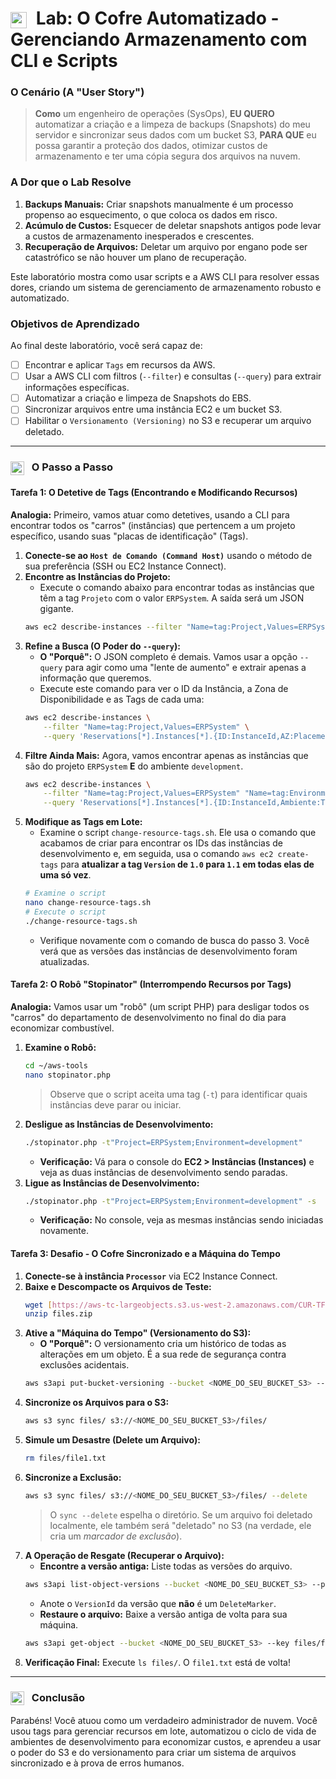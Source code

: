 # <img src="https://api.iconify.design/mdi/archive-cog-outline.svg?color=currentColor" width="26" style="vertical-align:middle; margin-right:8px;" /> Lab: O Cofre Automatizado - Gerenciando Armazenamento com CLI e Scripts

### O Cenário (A "User Story")

> **Como** um engenheiro de operações (SysOps), **EU QUERO** automatizar a criação e a limpeza de backups (Snapshots) do meu servidor e sincronizar seus dados com um bucket S3, **PARA QUE** eu possa garantir a proteção dos dados, otimizar custos de armazenamento e ter uma cópia segura dos arquivos na nuvem.

### A Dor que o Lab Resolve

1.  **Backups Manuais:** Criar snapshots manualmente é um processo propenso ao esquecimento, o que coloca os dados em risco.
2.  **Acúmulo de Custos:** Esquecer de deletar snapshots antigos pode levar a custos de armazenamento inesperados e crescentes.
3.  **Recuperação de Arquivos:** Deletar um arquivo por engano pode ser catastrófico se não houver um plano de recuperação.

Este laboratório mostra como usar scripts e a AWS CLI para resolver essas dores, criando um sistema de gerenciamento de armazenamento robusto e automatizado.

### Objetivos de Aprendizado
Ao final deste laboratório, você será capaz de:

* [ ] Encontrar e aplicar `Tags` em recursos da AWS.
* [ ] Usar a AWS CLI com filtros (`--filter`) e consultas (`--query`) para extrair informações específicas.
* [ ] Automatizar a criação e limpeza de Snapshots do EBS.
* [ ] Sincronizar arquivos entre uma instância EC2 e um bucket S3.
* [ ] Habilitar o `Versionamento (Versioning)` no S3 e recuperar um arquivo deletado.
---

### <img src="https://api.iconify.design/mdi/rocket-launch-outline.svg?color=currentColor" width="22" style="vertical-align:middle; margin-right:8px;" /> O Passo a Passo

#### Tarefa 1: O Detetive de Tags (Encontrando e Modificando Recursos)

**Analogia:** Primeiro, vamos atuar como detetives, usando a CLI para encontrar todos os "carros" (instâncias) que pertencem a um projeto específico, usando suas "placas de identificação" (Tags).

1.  **Conecte-se ao `Host de Comando (Command Host)`** usando o método de sua preferência (SSH ou EC2 Instance Connect).
2.  **Encontre as Instâncias do Projeto:**
    * Execute o comando abaixo para encontrar todas as instâncias que têm a tag `Projeto` com o valor `ERPSystem`. A saída será um JSON gigante.
    ```bash
    aws ec2 describe-instances --filter "Name=tag:Project,Values=ERPSystem"
    ```
3.  **Refine a Busca (O Poder do `--query`):**
    * **O "Porquê":** O JSON completo é demais. Vamos usar a opção `--query` para agir como uma "lente de aumento" e extrair apenas a informação que queremos.
    * Execute este comando para ver o ID da Instância, a Zona de Disponibilidade e as Tags de cada uma:
    ```bash
    aws ec2 describe-instances \
        --filter "Name=tag:Project,Values=ERPSystem" \
        --query 'Reservations[*].Instances[*].{ID:InstanceId,AZ:Placement.AvailabilityZone,Projeto:Tags[?Key==`Project`]|[0].Value,Ambiente:Tags[?Key==`Environment`]|[0].Value,Versao:Tags[?Key==`Version`]|[0].Value}'
    ```
4.  **Filtre Ainda Mais:** Agora, vamos encontrar apenas as instâncias que são do projeto `ERPSystem` **E** do ambiente `development`.
    ```bash
    aws ec2 describe-instances \
        --filter "Name=tag:Project,Values=ERPSystem" "Name=tag:Environment,Values=development" \
        --query 'Reservations[*].Instances[*].{ID:InstanceId,Ambiente:Tags[?Key==`Environment`]|[0].Value,Versao:Tags[?Key==`Version`]|[0].Value}'
    ```
5.  **Modifique as Tags em Lote:**
    * Examine o script `change-resource-tags.sh`. Ele usa o comando que acabamos de criar para encontrar os IDs das instâncias de desenvolvimento e, em seguida, usa o comando `aws ec2 create-tags` para **atualizar a tag `Version` de `1.0` para `1.1` em todas elas de uma só vez**.
    ```bash
    # Examine o script
    nano change-resource-tags.sh
    # Execute o script
    ./change-resource-tags.sh
    ```
    * Verifique novamente com o comando de busca do passo 3. Você verá que as versões das instâncias de desenvolvimento foram atualizadas.

#### Tarefa 2: O Robô "Stopinator" (Interrompendo Recursos por Tags)
**Analogia:** Vamos usar um "robô" (um script PHP) para desligar todos os "carros" do departamento de desenvolvimento no final do dia para economizar combustível.

1.  **Examine o Robô:**
    ```bash
    cd ~/aws-tools
    nano stopinator.php
    ```
    > Observe que o script aceita uma tag (`-t`) para identificar quais instâncias deve parar ou iniciar.
2.  **Desligue as Instâncias de Desenvolvimento:**
    ```bash
    ./stopinator.php -t"Project=ERPSystem;Environment=development"
    ```
    * **Verificação:** Vá para o console do **EC2 > Instâncias (Instances)** e veja as duas instâncias de desenvolvimento sendo paradas.
3.  **Ligue as Instâncias de Desenvolvimento:**
    ```bash
    ./stopinator.php -t"Project=ERPSystem;Environment=development" -s
    ```
    * **Verificação:** No console, veja as mesmas instâncias sendo iniciadas novamente.

#### Tarefa 3: Desafio - O Cofre Sincronizado e a Máquina do Tempo

1.  **Conecte-se à instância `Processor`** via EC2 Instance Connect.
2.  **Baixe e Descompacte os Arquivos de Teste:**
    ```bash
    wget [https://aws-tc-largeobjects.s3.us-west-2.amazonaws.com/CUR-TF-100-RSJAWS-3-124627/183-lab-JAWS-managing-storage/s3/files.zip](https://aws-tc-largeobjects.s3.us-west-2.amazonaws.com/CUR-TF-100-RSJAWS-3-124627/183-lab-JAWS-managing-storage/s3/files.zip)
    unzip files.zip
    ```
3.  **Ative a "Máquina do Tempo" (Versionamento do S3):**
    * **O "Porquê":** O versionamento cria um histórico de todas as alterações em um objeto. É a sua rede de segurança contra exclusões acidentais.
    ```bash
    aws s3api put-bucket-versioning --bucket <NOME_DO_SEU_BUCKET_S3> --versioning-configuration Status=Enabled
    ```
4.  **Sincronize os Arquivos para o S3:**
    ```bash
    aws s3 sync files/ s3://<NOME_DO_SEU_BUCKET_S3>/files/
    ```
5.  **Simule um Desastre (Delete um Arquivo):**
    ```bash
    rm files/file1.txt
    ```
6.  **Sincronize a Exclusão:**
    ```bash
    aws s3 sync files/ s3://<NOME_DO_SEU_BUCKET_S3>/files/ --delete
    ```
    > O `sync --delete` espelha o diretório. Se um arquivo foi deletado localmente, ele também será "deletado" no S3 (na verdade, ele cria um *marcador de exclusão*).
7.  **A Operação de Resgate (Recuperar o Arquivo):**
    * **Encontre a versão antiga:** Liste todas as versões do arquivo.
    ```bash
    aws s3api list-object-versions --bucket <NOME_DO_SEU_BUCKET_S3> --prefix files/file1.txt
    ```
    * Anote o `VersionId` da versão que **não** é um `DeleteMarker`.
    * **Restaure o arquivo:** Baixe a versão antiga de volta para sua máquina.
    ```bash
    aws s3api get-object --bucket <NOME_DO_SEU_BUCKET_S3> --key files/file1.txt --version-id <ID_DA_VERSAO_ANTIGA> files/file1.txt
    ```
8.  **Verificação Final:** Execute `ls files/`. O `file1.txt` está de volta!

---

### <img src="https://api.iconify.design/mdi/star-four-points.svg?color=currentColor" width="22" style="vertical-align:middle; margin-right:8px;" /> Conclusão
Parabéns! Você atuou como um verdadeiro administrador de nuvem. Você usou tags para gerenciar recursos em lote, automatizou o ciclo de vida de ambientes de desenvolvimento para economizar custos, e aprendeu a usar o poder do S3 e do versionamento para criar um sistema de arquivos sincronizado e à prova de erros humanos.